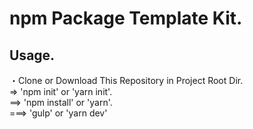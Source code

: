 # npm Package Template Kit.

## Usage.

・Clone or Download This Repository in Project Root Dir.<br>
=> 'npm init' or 'yarn init'.<br>
==> 'npm install' or 'yarn'.<br>
===> 'gulp' or 'yarn dev'

